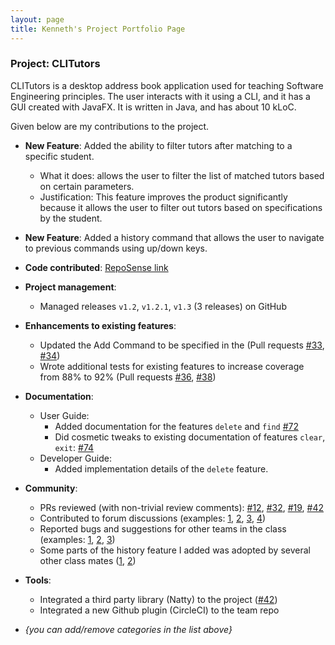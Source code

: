 ```yaml
---
layout: page
title: Kenneth's Project Portfolio Page
---
```


### Project: CLITutors

CLITutors is a desktop address book application used for teaching Software Engineering principles. The user interacts with it using a CLI, and it has a GUI created with JavaFX. It is written in Java, and has about 10 kLoC.

Given below are my contributions to the project.

* **New Feature**: Added the ability to filter tutors after matching to a specific student.
  * What it does: allows the user to filter the list of matched tutors based on certain parameters.  
  * Justification: This feature improves the product significantly because it allows the user to filter out tutors based on specifications by the student.

* **New Feature**: Added a history command that allows the user to navigate to previous commands using up/down keys.

* **Code contributed**: [RepoSense link](https://nus-cs2103-ay2122s1.github.io/tp-dashboard/?search=&sort=groupTitle&sortWithin=title&timeframe=commit&mergegroup=&groupSelect=groupByRepos&breakdown=true&checkedFileTypes=docs~functional-code~test-code~other&since=2021-09-17&tabOpen=true&tabType=authorship&tabAuthor=knotstoks&tabRepo=AY2122S1-CS2103T-T17-2%2Ftp%5Bmaster%5D&authorshipIsMergeGroup=false&authorshipFileTypes=docs~functional-code~test-code&authorshipIsBinaryFileTypeChecked=false)

* **Project management**:
  * Managed releases `v1.2`, `v1.2.1`, `v1.3` (3 releases) on GitHub

* **Enhancements to existing features**:
  * Updated the Add Command to be specified in the  (Pull requests [\#33](), [\#34]())
  * Wrote additional tests for existing features to increase coverage from 88% to 92% (Pull requests [\#36](), [\#38]())

* **Documentation**:
  * User Guide:
    * Added documentation for the features `delete` and `find` [\#72]()
    * Did cosmetic tweaks to existing documentation of features `clear`, `exit`: [\#74]()
  * Developer Guide:
    * Added implementation details of the `delete` feature.

* **Community**:
  * PRs reviewed (with non-trivial review comments): [\#12](), [\#32](), [\#19](), [\#42]()
  * Contributed to forum discussions (examples: [1](), [2](), [3](), [4]())
  * Reported bugs and suggestions for other teams in the class (examples: [1](), [2](), [3]())
  * Some parts of the history feature I added was adopted by several other class mates ([1](), [2]())

* **Tools**:
  * Integrated a third party library (Natty) to the project ([\#42]())
  * Integrated a new Github plugin (CircleCI) to the team repo

* _{you can add/remove categories in the list above}_
